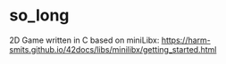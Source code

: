 # so_long
2D Game written in C
based on miniLibx: https://harm-smits.github.io/42docs/libs/minilibx/getting_started.html

